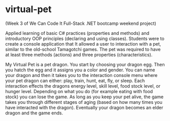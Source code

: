 # virtual-pet
(Week 3 of We Can Code It Full-Stack .NET bootcamp weekend project)

Applied learning of basic C# practices (properties and methods) and introductory OOP principles (declaring and using classes).
Students were to create a console application that It allowed a user to interaction with a pet, 
similar to the old-school Tamagotchi games.
The pet was required to have at least three methods (actions) and three properties (characteristics). 

My Virtual Pet is a pet dragon. You start by choosing your dragon egg. Then you hatch the egg and it
assigns you a color and gender. You can name your dragon and then it takes you to the interaction 
console menu where your pet dragon can either: play, train, hunt, eat, fly, or sleep. Each interaction 
effects the dragons energy level, skill level, food stock level, or hunger level. Depending on what you do (for example
eating with food stock) you can lose the game. As long as you keep your pet alive, the game takes you through different stages
of aging (based on how many times you have interacted with the dragon). Eventually your dragon becomes an elder dragon and the
game ends. 


